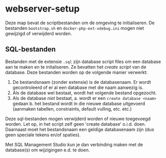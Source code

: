 # webserver-setup

Deze map bevat de scriptbestanden om de omgeving te initialiseren. De
bestanden `bootstrap.sh` en `docker-php-ext-xdebug.ini` mogen niet
gewijzigd of verwijderd worden.

## SQL-bestanden

Bestanden met de extensie `.sql` zijn database script files om een
database aan te maken en te initaliseren. Ze bevatten het *create
script* van de database. Deze bestanden worden op de volgende manier
verwerkt:

1. De bestandsnaam (zonder extensie) is de databasenaam. Er wordt
   gecontroleerd of er al een database met die naam aanwezig is.
2. Als de database wel bestaat, wordt het volgende bestand opgezocht.
3. Als de database *niet* bestaat,
   a. wordt er een `create database <naam>` gedaan
   b. het bestand wordt in die nieuwe database uitgevoerd (aanmaken
   tabellen, constraints, default vulling, etc. etc.)

Deze sql-bestanden mogen verwijderd worden of nieuwe toegevoegd worden.
Let op, in het script zelf geen 'create database' o.i.d. doen. Daarnaast
moet het bestandsnaam een geldige databasenaam zijn (dus geen speciale
tekens en/of spaties).

Met SQL Management Studio kun je dan verbinding maken met de database(s)
om wijzigingen e.d. te doen.
